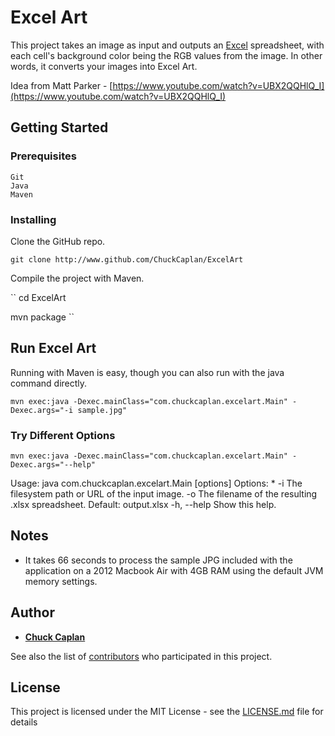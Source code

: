 # Excel Art

This project takes an image as input and outputs an [Excel](https://en.wikipedia.org/wiki/Microsoft_Excel "Excel") spreadsheet, with each cell&apos;s background color being the RGB values from the image. In other words, it converts your images into Excel Art.

Idea from Matt Parker - [https://www.youtube.com/watch?v=UBX2QQHlQ_I](https://www.youtube.com/watch?v=UBX2QQHlQ_I)

## Getting Started

### Prerequisites

```
Git
Java
Maven
```

### Installing

Clone the GitHub repo.

``
git clone http://www.github.com/ChuckCaplan/ExcelArt
``

Compile the project with Maven.

``
cd ExcelArt

mvn package
``

## Run Excel Art
Running with Maven is easy, though you can also run with the java command directly.

``
mvn exec:java -Dexec.mainClass="com.chuckcaplan.excelart.Main" -Dexec.args="-i sample.jpg"
``

### Try Different Options
``
mvn exec:java -Dexec.mainClass="com.chuckcaplan.excelart.Main" -Dexec.args="--help"
``

 Usage: java com.chuckcaplan.excelart.Main [options]
  Options:
  \* -i
      The filesystem path or URL of the input image.
    -o
      The filename of the resulting .xlsx spreadsheet.
      Default: output.xlsx
    -h, --help
      Show this help.


## Notes

- It takes 66 seconds to process the sample JPG included with the application on a 2012 Macbook Air with 4GB RAM using the default JVM memory settings.

## Author

* **[Chuck Caplan](https://www.linkedin.com/in/charlescaplan/)**

See also the list of [contributors](https://github.com/your/project/contributors) who participated in this project.

## License

This project is licensed under the MIT License - see the [LICENSE.md](LICENSE.md) file for details
